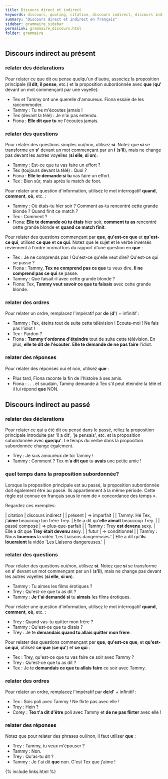 ```yaml
---
title: Discours direct et indirect
keywords: discours, quoting, citation, discours indirect, discours indirect
summary: "Discours direct et indirect en français"
sidebar: grammaire_sidebar
permalink: grammaire_discours.html
folder: grammaire
---
```


## Discours indirect au présent

### relater des déclarations
Pour relater ce que dit ou pense quelqu'un d'autre, associez la proposition principale (**il dit**, **il pense**, etc.) et la proposition subordonnée avec **que** (**qu'** devant un mot commençant par une voyelle):

* Tex et Tammy ont une querelle d'amoureux. Fiona essaie de les raccommoder.
* Tammy : Tu ne m'écoutes jamais !
* Tex (devant la télé) : Je n'ai pas entendu.
* Fiona : **Elle dit que tu** ne l'écoutes jamais.

### relater des questions
Pour relater des questions simples oui/non, utilisez **si**. Notez que **si** se transforme en **s'** devant un mot commençant par un **i** (**s'il**), mais ne change pas devant les autres voyelles (**si elle**, **si on**).

* Tammy : Est-ce que tu vas faire un effort ?
* Tex (toujours devant la télé) : Quoi ?
* Fiona : **Elle te demande si tu** vas faire un effort.
* Tex : Bien sûr, mais après le match de foot.

Pour relater une question d'information, utilisez le mot interrogatif **quand**, **comment**, **où**, etc. :

* Tammy : Où étais-tu hier soir ? Comment as-tu rencontré cette grande blonde ? Quand finit ce match ?
* Tex : Comment ?
* Fiona: **Elle te demande où tu étais** hier soir, **comment tu as** rencontré cette grande blonde et **quand ce match finit**.

Pour relater des questions commençant par **que**, **qu'est-ce que** et **qu'est-ce qui**, utilisez **ce que** et **ce qui**. Notez que le sujet et le verbe inversés reviennent à l'ordre normal lors du rapport d'une question en **que** :

* Tex : Je ne comprends pas ! Qu'est-ce qu'elle veut dire? Qu'est-ce qui se passe ?
* Fiona : Tammy, **Tex ne comprend pas ce que** tu veux dire. **Il ne comprend pas ce qui** se passe.
* Tammy : Que faisait-il avec cette grande blonde ?
* Fiona: Tex, **Tammy veut savoir ce que tu faisais** avec cette grande blonde.

### relater des ordres
Pour relater un ordre, remplacez l'impératif par **de** (**d'**) + infinitif :

* Tammy : Tex, éteins tout de suite cette télévision ! Ecoute-moi ! Ne fais pas l'idiot !
* Tex : Pardon ?
* Fiona : **Tammy t'ordonne d'éteindre** tout de suite cette télévision. En plus, **elle te dit de l'écouter**. **Elle te demande de ne pas faire** l'idiot.

### relater des réponses
Pour relater des réponses oui et non, utilisez **que** :

* Plus tard, Fiona raconte la fin de l'histoire à ses amis.
* Fiona : . . . et soudain, Tammy demande à Tex s'il peut éteindre la télé et il lui répond **que** NON.

## Discours indirect au passé

### relater des déclarations
Pour relater ce qui a été dit ou pensé dans le passé, reliez la proposition principale introduite par 'il a dit', 'je pensais', etc. et la proposition subordonnée avec **que**/**qu'**. Le temps du verbe dans la proposition subordonnée change également.

* Trey : Je suis amoureux de toi Tammy !
* Tammy : Comment ? Tex m'**a dit que** tu **avais** une petite amie !

### quel temps dans la proposition subordonnée?
Lorsque la proposition principale est au passé, la proposition subordonnée doit également être au passé. Ils appartiennent à la même période. Cette règle est connue en français sous le nom de « concordance des temps ». 

Regardez ces exemples:

| citation | discours indirect |
| présent | => imparfait |
| Tammy: Hé Tex, j'**aime** beaucoup ton frère Trey. | Elle a dit qu'**elle aimait** beaucoup Trey. |
| passé composé | => plus-que-parfait |
| Tammy : Trey **est devenu** sexy. | Elle a dit que **Trey était devenu** sexy. |
| futur | => conditionnel |
| Tammy : Nous **louerons** la vidéo 'Les Liaisons dangereuses.' | Elle a dit qu'**ils loueraient** la vidéo 'Les Liaisons dangereuses.' |

### relater des questions
Pour relater des questions oui/non, utilisez **si**. Notez que **si** se transforme en **s'** devant un mot commençant par un **i** (**s'il**), mais ne change pas devant les autres voyelles (**si elle**, **si on**).

* Tammy : Tu aimes les films érotiques ?
* Trey : Qu'est-ce que tu as dit ?
* Tammy : **Je t'ai demandé si** tu **aimais** les films érotiques.

Pour relater une question d'information, utilisez le mot interrogatif **quand**, **comment**, **où**, etc. :

* Trey : Quand vas-tu quitter mon frère ?
* Tammy : Qu'est-ce que tu disais ?
* Trey : Je te **demandais quand tu allais quitter mon frère**.

Pour relater des questions commençant par **que**, **qu'est-ce que**, et **qu'est-ce qui**, utilisez **ce que** (**ce qu'**) et **ce qui** :

* Tex : Trey, qu'est-ce que tu vas faire ce soir avec Tammy ?
* Trey : Qu'est-ce que tu as dit ?
* Tex : Je te **demandais ce que tu allais faire** ce soir avec Tammy.

### relater des ordres
Pour relater un ordre, remplacez l'impératif par **de**/**d'** + infinitif :

* Tex : Sois poli avec Tammy ! Ne flirte pas avec elle !
* Trey : Hein ?
* Corey : **Tex t'a dit d'être** poli avec Tammy et **de ne pas flirter** avec elle !

### relater des réponses
Notez que pour relater des phrases oui/non, il faut utiliser **que** :

* Trey : Tammy, tu veux m'épouser ?
* Tammy : Non.
* Trey : Qu'as-tu dit ?
* Tammy : Je t'ai dit **que** non. C'est Tex que j'aime !

{% include links.html %}
